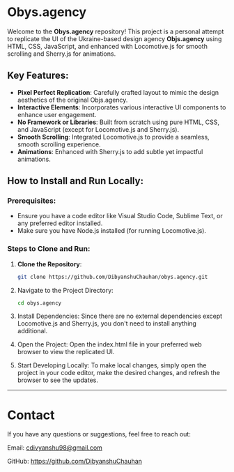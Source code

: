 # Obys.agency

Welcome to the **Obys.agency** repository! This project is a personal attempt to replicate the UI of the Ukraine-based design agency **Objs.agency** using HTML, CSS, JavaScript, and enhanced with Locomotive.js for smooth scrolling and Sherry.js for animations.

## Key Features:
- **Pixel Perfect Replication**: Carefully crafted layout to mimic the design aesthetics of the original Objs.agency.
- **Interactive Elements**: Incorporates various interactive UI components to enhance user engagement.
- **No Framework or Libraries**: Built from scratch using pure HTML, CSS, and JavaScript (except for Locomotive.js and Sherry.js).
- **Smooth Scrolling**: Integrated Locomotive.js to provide a seamless, smooth scrolling experience.
- **Animations**: Enhanced with Sherry.js to add subtle yet impactful animations.

## How to Install and Run Locally:

### Prerequisites:
- Ensure you have a code editor like Visual Studio Code, Sublime Text, or any preferred editor installed.
- Make sure you have Node.js installed (for running Locomotive.js).

### Steps to Clone and Run:
1. **Clone the Repository**:
   ```bash
   git clone https://github.com/DibyanshuChauhan/obys.agency.git

2.  Navigate to the Project Directory:
    ```bash
    cd obys.agency

3.  Install Dependencies: Since there are no external dependencies except Locomotive.js and Sherry.js, you don't need to install anything additional.

4.  Open the Project: Open the index.html file in your preferred web browser to view the replicated UI.

5.  Start Developing Locally: To make local changes, simply open the project in your code editor, make the desired changes, and refresh the browser to see the updates.

<hr>

# Contact 
If you have any questions or suggestions, feel free to reach out:

Email: cdivyanshu98@gmail.com

GitHub: https://github.com/DibyanshuChauhan
